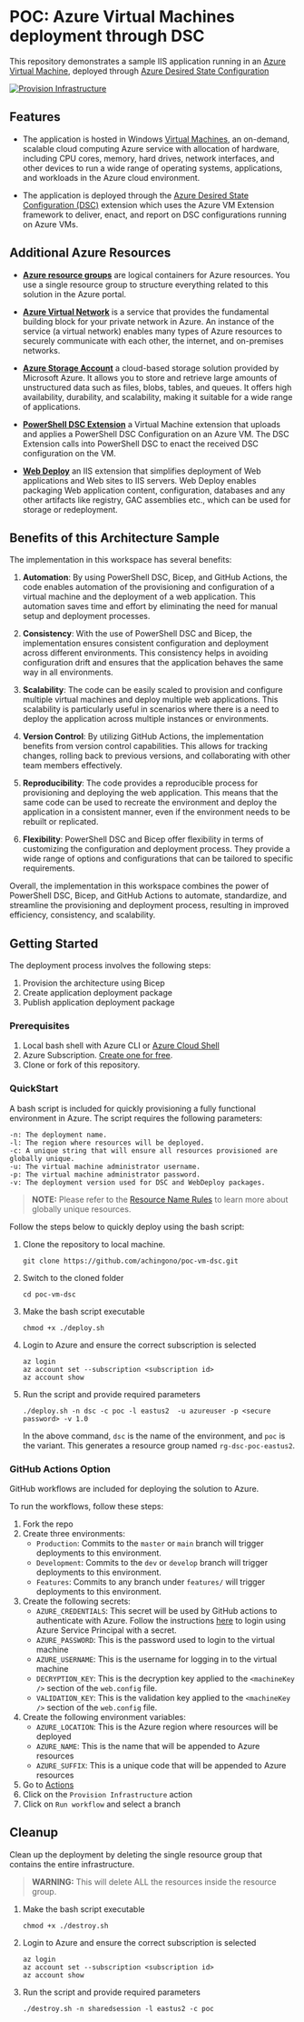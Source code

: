 # POC: Azure Virtual Machines deployment through DSC

This repository demonstrates a sample IIS application running in an [Azure Virtual Machine](https://azure.microsoft.com/en-us/products/virtual-machines/), deployed through [Azure Desired State Configuration](https://learn.microsoft.com/en-us/azure/virtual-machines/extensions/dsc-overview)

[![Provision Infrastructure](https://github.com/achingono/poc-vm-dsc/actions/workflows/provision.yaml/badge.svg)](https://github.com/achingono/poc-vm-dsc/actions/workflows/provision.yaml)

## Features

- The application is hosted in Windows [Virtual Machines](https://azure.microsoft.com/en-us/products/virtual-machines/), an on-demand, scalable cloud computing Azure service with allocation of hardware, including CPU cores, memory, hard drives, network interfaces, and other devices to run a wide range of operating systems, applications, and workloads in the Azure cloud environment.  

- The application is deployed through the [Azure Desired State Configuration (DSC)](https://learn.microsoft.com/en-us/azure/virtual-machines/extensions/dsc-overview) extension which uses the Azure VM Extension framework to deliver, enact, and report on DSC configurations running on Azure VMs.

## Additional Azure Resources

- **[Azure resource groups](https://learn.microsoft.com/azure/azure-resource-manager/management/manage-resource-groups-portal)** are logical containers for Azure resources. You use a single resource group to structure everything related to this solution in the Azure portal.

- **[Azure Virtual Network](https://azure.microsoft.com/en-us/products/virtual-network/)** is a service that provides the fundamental building block for your private network in Azure. An instance of the service (a virtual network) enables many types of Azure resources to securely communicate with each other, the internet, and on-premises networks.

- **[Azure Storage Account](https://docs.microsoft.com/azure/storage/common/storage-account-overview)** a cloud-based storage solution provided by Microsoft Azure. It allows you to store and retrieve large amounts of unstructured data such as files, blobs, tables, and queues. It offers high availability, durability, and scalability, making it suitable for a wide range of applications. 

- **[PowerShell DSC Extension](https://learn.microsoft.com/en-us/azure/virtual-machines/extensions/dsc-windows)** a Virtual Machine extension that uploads and applies a PowerShell DSC Configuration on an Azure VM. The DSC Extension calls into PowerShell DSC to enact the received DSC configuration on the VM.

- **[Web Deploy](https://www.iis.net/downloads/microsoft/web-deploy)** an IIS extension that simplifies deployment of Web applications and Web sites to IIS servers. Web Deploy enables packaging Web application content, configuration, databases and any other artifacts like registry, GAC assemblies etc., which can be used for storage or redeployment.

## Benefits of this Architecture Sample
The implementation in this workspace has several benefits:

1. **Automation**: By using PowerShell DSC, Bicep, and GitHub Actions, the code enables automation of the provisioning and configuration of a virtual machine and the deployment of a web application. This automation saves time and effort by eliminating the need for manual setup and deployment processes.

2. **Consistency**: With the use of PowerShell DSC and Bicep, the implementation ensures consistent configuration and deployment across different environments. This consistency helps in avoiding configuration drift and ensures that the application behaves the same way in all environments.

3. **Scalability**: The code can be easily scaled to provision and configure multiple virtual machines and deploy multiple web applications. This scalability is particularly useful in scenarios where there is a need to deploy the application across multiple instances or environments.

4. **Version Control**: By utilizing GitHub Actions, the implementation benefits from version control capabilities. This allows for tracking changes, rolling back to previous versions, and collaborating with other team members effectively.

5. **Reproducibility**: The code provides a reproducible process for provisioning and deploying the web application. This means that the same code can be used to recreate the environment and deploy the application in a consistent manner, even if the environment needs to be rebuilt or replicated.

6. **Flexibility**: PowerShell DSC and Bicep offer flexibility in terms of customizing the configuration and deployment process. They provide a wide range of options and configurations that can be tailored to specific requirements.

Overall, the implementation in this workspace combines the power of PowerShell DSC, Bicep, and GitHub Actions to automate, standardize, and streamline the provisioning and deployment process, resulting in improved efficiency, consistency, and scalability.

## Getting Started

The deployment process involves the following steps:
1. Provision the architecture using Bicep
1. Create application deployment package
1. Publish application deployment package

### Prerequisites

1. Local bash shell with Azure CLI or [Azure Cloud Shell](https://ms.portal.azure.com/#cloudshell/)
1. Azure Subscription. [Create one for free](https://azure.microsoft.com/free/).
1. Clone or fork of this repository.

### QuickStart

A bash script is included for quickly provisioning a fully functional environment in Azure. The script requires the following parameters:

```
-n: The deployment name.
-l: The region where resources will be deployed.
-c: A unique string that will ensure all resources provisioned are globally unique.
-u: The virtual machine administrator username.
-p: The virtual machine administrator password.
-v: The deployment version used for DSC and WebDeploy packages.
```
> **NOTE:** Please refer to the [Resource Name Rules](https://learn.microsoft.com/azure/azure-resource-manager/management/resource-name-rules#microsoftweb) to learn more about globally unique resources.

Follow the steps below to quickly deploy using the bash script:

1. Clone the repository to local machine.
    ```
    git clone https://github.com/achingono/poc-vm-dsc.git
    ```
1. Switch to the cloned folder
    ```
    cd poc-vm-dsc
    ```

1. Make the bash script executable
    ```
    chmod +x ./deploy.sh
    ```

1. Login to Azure and ensure the correct subscription is selected
    ```
    az login
    az account set --subscription <subscription id>
    az account show
    ```

1. Run the script and provide required parameters
    ```
    ./deploy.sh -n dsc -c poc -l eastus2  -u azureuser -p <secure password> -v 1.0
    ```
    In the above command, `dsc` is the name of the environment, and `poc` is the variant. This generates a resource group named `rg-dsc-poc-eastus2`.

### GitHub Actions Option

GitHub workflows are included for deploying the solution to Azure.

To run the workflows, follow these steps:

1. Fork the repo
1. Create three environments:
    - `Production`: Commits to the `master` or `main` branch will trigger deployments to this environment.
    - `Development`: Commits to the `dev` or `develop` branch will trigger deployments to this environment.
    - `Features`: Commits to any branch under `features/` will trigger deployments to this environment.
1. Create the following secrets:
    - `AZURE_CREDENTIALS`: This secret will be used by GitHub actions to authenticate with Azure. Follow the instructions [here](https://github.com/marketplace/actions/azure-login#login-with-a-service-principal-secret) to login using Azure Service Principal with a secret.
    - `AZURE_PASSWORD`: This is the password used to login to the virtual machine
    - `AZURE_USERNAME`: This is the username for logging in to the virtual machine
    - `DECRYPTION_KEY`: This is the decryption key applied to the `<machineKey />` section of the `web.config` file.
    - `VALIDATION_KEY`: This is the validation key applied to the `<machineKey />` section of the `web.config` file.
1. Create the following environment variables:
    - `AZURE_LOCATION`: This is the Azure region where resources will be deployed
    - `AZURE_NAME`: This is the name that will be appended to Azure resources
    - `AZURE_SUFFIX`: This is a unique code that will be appended to Azure resources
1. Go to [Actions](../actions/)
1. Click on the `Provision Infrastructure` action
1. Click on `Run workflow` and select a branch

## Cleanup

Clean up the deployment by deleting the single resource group that contains the entire infrastructure.

> **WARNING:** This will delete ALL the resources inside the resource group.

1. Make the bash script executable
    ```
    chmod +x ./destroy.sh
    ```

2. Login to Azure and ensure the correct subscription is selected
    ```
    az login
    az account set --subscription <subscription id>
    az account show
    ```

3. Run the script and provide required parameters
    ```
    ./destroy.sh -n sharedsession -l eastus2 -c poc
    ```